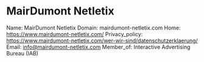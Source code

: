 
# MairDumont Netletix

Name: MairDumont Netletix
Domain: mairdumont-netletix.com
Home: https://www.mairdumont-netletix.com/
Privacy_policy: https://www.mairdumont-netletix.com/wer-wir-sind/datenschutzerklaerung/
Email: info@mairdumont-netletix.com
Member_of: Interactive Advertising Bureau (IAB)
